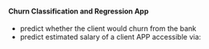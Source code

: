#### Churn Classification and Regression App
- predict whether the client would churn from the bank
- predict estimated salary of a client
APP accessible via: 
